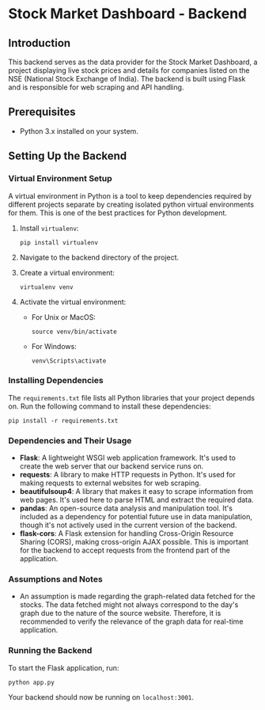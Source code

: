 # Stock Market Dashboard - Backend

## Introduction

This backend serves as the data provider for the Stock Market Dashboard, a project displaying live stock prices and details for companies listed on the NSE (National Stock Exchange of India). The backend is built using Flask and is responsible for web scraping and API handling.

## Prerequisites

- Python 3.x installed on your system.

## Setting Up the Backend

### Virtual Environment Setup

A virtual environment in Python is a tool to keep dependencies required by different projects separate by creating isolated python virtual environments for them. This is one of the best practices for Python development.

1. Install `virtualenv`:
   ```
   pip install virtualenv
   ```

2. Navigate to the backend directory of the project.

3. Create a virtual environment:
   ```
   virtualenv venv
   ```

4. Activate the virtual environment:
   - For Unix or MacOS:
     ```
     source venv/bin/activate
     ```
   - For Windows:
     ```
     venv\Scripts\activate
     ```

### Installing Dependencies

The `requirements.txt` file lists all Python libraries that your project depends on. Run the following command to install these dependencies:

```
pip install -r requirements.txt
```

### Dependencies and Their Usage

- **Flask**: A lightweight WSGI web application framework. It's used to create the web server that our backend service runs on.
- **requests**: A library to make HTTP requests in Python. It's used for making requests to external websites for web scraping.
- **beautifulsoup4**: A library that makes it easy to scrape information from web pages. It's used here to parse HTML and extract the required data.
- **pandas**: An open-source data analysis and manipulation tool. It's included as a dependency for potential future use in data manipulation, though it's not actively used in the current version of the backend.
- **flask-cors**: A Flask extension for handling Cross-Origin Resource Sharing (CORS), making cross-origin AJAX possible. This is important for the backend to accept requests from the frontend part of the application.

### Assumptions and Notes

- An assumption is made regarding the graph-related data fetched for the stocks. The data fetched might not always correspond to the day's graph due to the nature of the source website. Therefore, it is recommended to verify the relevance of the graph data for real-time application.

### Running the Backend

To start the Flask application, run:

```
python app.py
```

Your backend should now be running on `localhost:3001`.